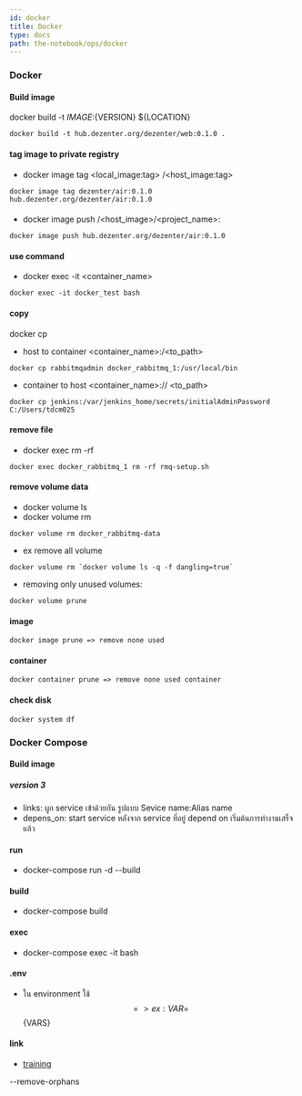 ```yaml
---
id: docker
title: Docker
type: docs
path: the-notebook/ops/docker
---
```


### Docker

#### Build image
docker build -t ${IMAGE}:${VERSION} ${LOCATION}
```
docker build -t hub.dezenter.org/dezenter/web:0.1.0 .
```

#### tag image to private registry
- docker image tag <local_image:tag> <host>/<host_image:tag>
```
docker image tag dezenter/air:0.1.0 hub.dezenter.org/dezenter/air:0.1.0
```

####
- docker image push <host>/<host_image>/<project_name>:<tag>
```
docker image push hub.dezenter.org/dezenter/air:0.1.0
```

#### use command
- docker exec -it <container_name> <command>
```
docker exec -it docker_test bash
```

#### copy
docker cp
- host to container <file> <container_name>:/<to_path>
```
docker cp rabbitmqadmin docker_rabbitmq_1:/usr/local/bin
```
- container to host <container_name>:/<path>/<file> <to_path>
```
docker cp jenkins:/var/jenkins_home/secrets/initialAdminPassword C:/Users/tdcm025
```

#### remove file
- docker exec <container-name> rm -rf <file>
```
docker exec docker_rabbitmq_1 rm -rf rmq-setup.sh
```

#### remove volume data
- docker volume ls
- docker volume rm <name>
```
docker volume rm docker_rabbitmq-data
```
- ex remove all volume
```
docker volume rm `docker volume ls -q -f dangling=true`
```
- removing only unused volumes:
```
docker volume prune
```

#### image
```
docker image prune => remove none used
```

#### container
```
docker container prune => remove none used container
```

#### check disk
```
docker system df
```

### Docker Compose

#### Build image

##### version 3
- links:  ผูก service เข้าด้วยกัน รูปแบบ Sevice name:Alias name
- depens_on: start service หลังจาก service ที่อยู่ depend on เริ่มต้นการทำงานเสร็จแล้ว

#### run
- docker-compose run -d --build

#### build
- docker-compose build

#### exec
- docker-compose exec -it <name> bash

#### .env
- ใน environment ใช้ $$ => ex: VAR=$${VARS}

#### link
- [training](https://training.play-with-docker.com)

--remove-orphans
